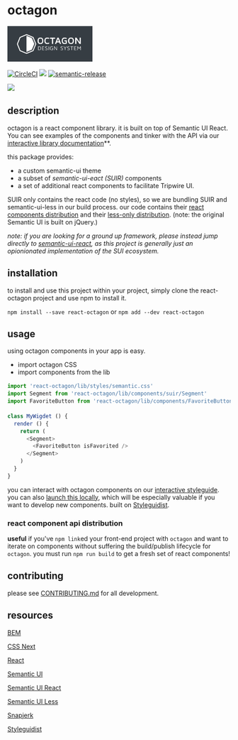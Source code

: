 # octagon

<img src="https://raw.githubusercontent.com/Tripwire/octagon/master/img/octagon.png" height="80px" />

[![CircleCI](https://circleci.com/gh/Tripwire/octagon.svg?style=svg)](https://circleci.com/gh/Tripwire/octagon) ![](https://img.shields.io/badge/standardjs-%E2%9C%93-brightgreen.svg) [![semantic-release](https://img.shields.io/badge/%20%20%F0%9F%93%A6%F0%9F%9A%80-semantic--release-e10079.svg)](https://github.com/semantic-release/semantic-release)

<img src="https://raw.githubusercontent.com/Tripwire/octagon/master/img/octagon-styleguide.gif" width="50%" />

## description

octagon is a react component library. it is built on top of Semantic UI React. You can see examples of the components and tinker with the API via our [interactive library documentation](https://tripwire.github.io/octagon/)**.

this package provides:

  - a custom semantic-ui theme
  - a subset of _semantic-ui-eact (SUIR)_ components
  - a set of additional react components to facilitate Tripwire UI.

SUIR only contains the react code (no styles), so we are bundling SUIR and semantic-ui-less in our build process. our code contains their [react components distribution](https://github.com/Semantic-Org/Semantic-UI-React) and their [less-only distribution](https://github.com/Semantic-Org/Semantic-UI-LESS). (note: the original Semantic UI is built on jQuery.)

 _note: if you are looking for a ground up framework, please instead jump directly to [semantic-ui-react](http://react.semantic-ui.com/), as this project is generally just an opionionated implementation of the SUI ecosystem._

## installation

to install and use this project within your project, simply clone the react-octagon project and use npm to install it.

`npm install --save react-octagon` or `npm add --dev react-octagon`

## usage

using octagon components in your app is easy. 

- import octagon CSS
- import components from the lib

```js
import 'react-octagon/lib/styles/semantic.css'
import Segment from 'react-octagon/lib/components/suir/Segment'
import FavoriteButton from 'react-octagon/lib/components/FavoriteButton'

class MyWigdet () {
  render () {
    return (
      <Segment>
        <FavoriteButton isFavorited />
      </Segment>
    )
  }
}
```

you can interact with octagon components on our [interactive styleguide](https://tripwire.github.io/octagon/). you can also [launch this locally](#starting-the-environment), which will be especially valuable if you want to develop new components. built on [Styleguidist](https://github.com/styleguidist/react-styleguidist). 

### react component api distribution

**useful** if you've `npm link`ed your front-end project with `octagon` and want to iterate on components without suffering the build/publish lifecycle for `octagon`.  you must run `npm run build` to get a fresh set of react components!

## contributing

please see [CONTRIBUTING.md](CONTRIBUTING.md) for all development.

## resources
[BEM](https://en.bem.info/methodology/css)

[CSS Next](http://cssnext.io/)

[React](https://reactjs.org)

[Semantic UI](https://semantic-ui.com)

[Semantic UI React](https://react.semantic-ui.com/introduction)

[Semantic UI Less](https://github.com/Semantic-Org/Semantic-UI-LESS)

[Snapjerk](https://www.npmjs.com/package/snapjerk)

[Styleguidist](https://github.com/styleguidist/react-styleguidist)
